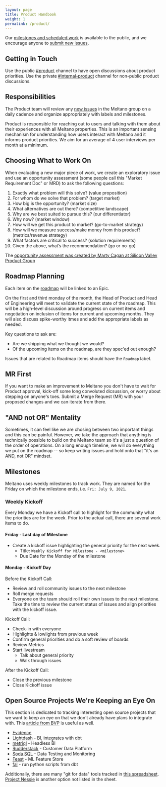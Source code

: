 ```yaml
---
layout: page
title: Product Handbook
weight: 1
permalink: /product/
---
```


Our [milestones and scheduled work](https://gitlab.com/groups/meltano/-/milestones) is available to the public, and we encourage anyone to [submit new issues](https://gitlab.com/meltano/meltano/issues/new).

## Getting in Touch

Use the public [#product](https://meltano.slack.com/archives/C02FRTMPHL0) channel to have open discussions about product priorities.
Use the private [#internal-product](https://meltano.slack.com/archives/C02MBDUHCCD) channel for non-public product discussions.

## Responsibilities

The Product team will review any [new issues](https://gitlab.com/groups/meltano/-/issues) in the Meltano group on a daily cadence and organize appropriately with labels and milestones.

Product is responsible for reaching out to users and talking with them about their experiences with all Meltano properties. 
This is an important sensing mechanism for understanding how users interact with Meltano and it informs product priorities. 
We aim for an average of 4 user interviews per month at a minimum.

## Choosing What to Work On

When evaluating a new major piece of work, we create an exploratory issue and use an opportunity assessment (some people call this "Market Requirement Doc" or MRD) to ask the following questions:

1. Exactly what problem will this solve? (value proposition)
2. For whom do we solve that problem? (target market)
3. How big is the opportunity? (market size)
4. What alternatives are out there? (competitive landscape)
5. Why are we best suited to pursue this? (our differentiator)
6. Why now? (market window)
7. How will we get this product to market? (go-to-market strategy)
8. How will we measure success/make money from this product? (metrics/revenue strategy)
9. What factors are critical to success? (solution requirements)
10. Given the above, what’s the recommendation? (go or no-go)

The [opportunity assessment was created by Marty Cagan at Silicon Valley Product Group](https://svpg.com/assessing-product-opportunities/)

## Roadmap Planning

Each item on the [roadmap](https://meltano.com/docs/#roadmap) will be linked to an Epic. 

On the first and third monday of the month, the Head of Product and Head of Engineering will meet to validate the current state of the roadmap. 
This will be a high-level discussion around progress on current items and negotiation on inclusion of items for current and upcoming months.
They will also discuss spike-worthy itmes and add the appropriate labels as needed.

Key questions to ask are:

* Are we shipping what we thought we would?
* Of the upcoming items on the roadmap, are they spec'ed out enough?

Issues that are related to Roadmap items should have the `Roadmap` label.

## MR First

If you want to make an improvement to Meltano you don't have to wait for Product approval, kick-off some long convoluted dicsussion, or worry about stepping on anyone's toes. Submit a Merge Request (MR) with your proposed changes and we can iterate from there.

## "AND not OR" Mentality

Sometimes, it can feel like we are chosing between two important things and this can be painful. However, we take the approach that anything is technically possible to build on the Meltano team so it's a just a question of the order of operations. On a long enough timeline, we will do everything we put on the roadmap -- so keep writing issues and hold onto that "it's an AND, not OR" mindset.

## Milestones

Meltano uses weekly milestones to track work. They are named for the Friday on which the milestone ends, i.e. `Fri: July 9, 2021`.

### Weekly Kickoff

Every Monday we have a Kickoff call to highlight for the community what the priorities are for the week. Prior to the actual call, there are several work items to do.

#### Friday - Last day of Milestone

* Create a kickoff issue highlighting the general priority for the next week.
  * Title: `Weekly Kickoff for Milestone - <milestone>`
  * Due Date for the Monday of the milestone

#### Monday - Kickoff Day

Before the Kickoff Call:

* Review and roll community issues to the next milestone
* Roll merge requests
* Everyone on the team should roll their own issues to the next milestone. Take the time to review the current status of issues and align priorities with the kickoff issue.

Kickoff Call:
* Check-in with everyone
* Highlights & lowlights from previous week
* Confirm general priorities and do a soft review of boards
* Review Metrics
* Start livestream
  * Talk about general priority
  * Walk through issues

After the Kickoff Call:
* Close the previous milestone
* Close Kickoff issue

## Open Source Projects We're Keeping an Eye On

This section is dedicated to tracking interesting open source projects that we want to keep an eye on that we don't already have plans to integrate with.
This [article from BVP](https://www.bvp.com/atlas/roadmap-data-infrastructure/) is useful as well.

* [Evidence](https://www.evidence.dev/)
* [Lightdash](https://www.lightdash.com/) - BI, integrates with dbt
* [metriql](https://metriql.com/) - Headless BI
* [Rudderstack](https://rudderstack.com/) - Customer Data Platform
* [Soda SQL](https://github.com/sodadata/soda-sql) - Data Testing and Monitoring
* [Feast](https://github.com/feast-dev/feast) - ML Feature Store
* [fal](https://github.com/fal-ai/fal) - run python scripts from dbt

Additionally, there are many "git for data" tools tracked in [this spreadsheet](https://docs.google.com/spreadsheets/d/1jGQY_wjj7dYVne6toyzmU7Ni0tfm-fUEmdh7Nw_ZH0k/edit#gid=0).
[Project Nessie](https://projectnessie.org/) is another option not listed in the sheet.
